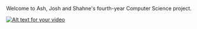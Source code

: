 Welcome to Ash, Josh and Shahne's fourth-year Computer Science project.

[![Alt text for your video](https://github.com/ShahneRodgers/Giguesaur/blob/480/490-Final/video.png)](https://www.dropbox.com/s/ronq5lmhca4h04c/Giguesaur.mp4?dl=0)

